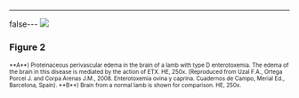 ---
false---
<img src='http://europepmc.org/articles/PMC3917546/bin/nihms524751f2.jpg' style='max-height: 300px'>
### Figure 2
<p style='font-size: 10px;'>**A**) Proteinaceous perivascular edema in the brain of a lamb with type D enterotoxemia. The edema of the brain in this disease is mediated by the action of ETX. HE, 250x. (Reproduced from Uzal F.A., Ortega Porcel J. and Corpa Arenas J.M., 2008. Enterotoxemia ovina y caprina. Cuadernos de Campo, Merial Ed., Barcelona, Spain). **B**) Brain from a normal lamb is shown for comparison. HE, 250x.</p>